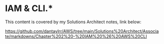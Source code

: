 # **IAM & CLI.\***

This content is covered by my Solutions Architect notes, link below:

https://github.com/dantaylrr/AWS/tree/main/Solutions%20Architect/Associate/markdowns/Chapter%202%20-%20IAM%20%26%20AWS%20CLI
